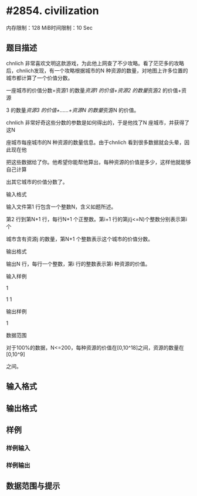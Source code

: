 # #2854. civilization

内存限制：128 MiB时间限制：10 Sec

## 题目描述

chnlich 非常喜欢文明这款游戏，为此他上网查了不少攻略。看了茫茫多的攻略后，chnlich发现，有一个攻略根据城市的N 种资源的数量，对地图上许多位置的城市都计算了一个价值分数。

一座城市的价值分数=资源1 的数量*资源1 的价值+资源2 的数量*资源2 的价值+资源

3 的数量*资源3 的价值+&hellip;&hellip;+资源N 的数量*资源N 的价值。

chnlich 非常好奇这些分数的参数是如何得出的，于是他找了N 座城市，并获得了这N

座城市每座城市的N 种资源的数量信息。由于chnlich 看到很多数据就会头晕，因此现在他

把这些数据给了你。他希望你能帮他算出，每种资源的价值是多少，这样他就能够自己计算

出其它城市的价值分数了。

输入格式

输入文件第1 行包含一个整数N，含义如题所述。

第2 行到第N+1 行，每行N+1 个正整数。第i+1 行的第j(j<=N)个整数分别表示第i 个

城市含有资源j 的数量，第N+1 个整数表示这个城市的价值分数。

输出格式

输出N 行，每行一个整数，第i 行的整数表示第i 种资源的价值。

输入样例

1

1 1

输出样例

1

数据范围

对于100%的数据，N<=200，每种资源的价值在[0,10^18]之间，资源的数量在[0,10^9]

之间。

## 输入格式

## 输出格式

## 样例

### 样例输入

### 样例输出

## 数据范围与提示
